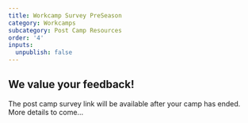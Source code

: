 ```yaml
---
title: Workcamp Survey PreSeason
category: Workcamps
subcategory: Post Camp Resources
order: '4'
inputs:
  unpublish: false
---
```

## We value your feedback\!

The post camp survey link will be available after your camp has ended. More details to come…

<div><p>&nbsp;</p></div>

&nbsp;